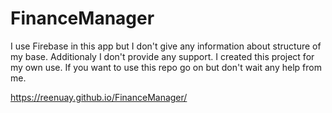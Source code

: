 # FinanceManager

I use Firebase in this app but I don't give any information about structure of my base. Additionaly I don't provide any support. I created this project for my own use. If you want to use this repo go on but don't wait any help from me.

https://reenuay.github.io/FinanceManager/
